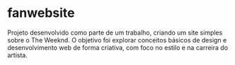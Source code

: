 # fanwebsite

Projeto desenvolvido como parte de um trabalho, criando um site simples sobre o The Weeknd. O objetivo foi explorar conceitos básicos de design e desenvolvimento web de forma criativa, com foco no estilo e na carreira do artista.
